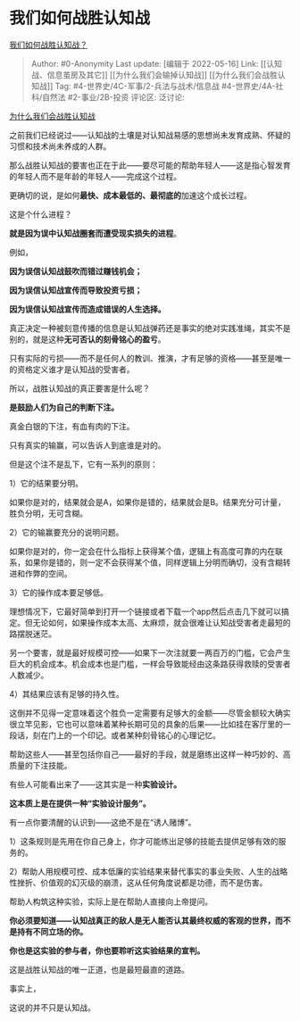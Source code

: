# 我们如何战胜认知战
[我们如何战胜认知战？](https://zhuanlan.zhihu.com/p/514789277)

> Author: #0-Anonymity
> Last update: [编辑于 2022-05-16]
> Link: [[认知战、信息茧房及其它]] [[为什么我们会输掉认知战]] [[为什么我们会战胜认知战]]
> Tag: #4-世界史/4C-军事/2-兵法与战术/信息战 #4-世界史/4A-社科/自然法 #2-事业/2B-投资 
> 评论区:
> 泛讨论:

[为什么我们会战胜认知战](https://zhuanlan.zhihu.com/p/484754163)

之前我们已经说过——认知战的土壤是对认知战易感的思想尚未发育成熟、怀疑的习惯和技术尚未养成的人群。

那么战胜认知战的要害也正在于此——要尽可能的帮助年轻人——这是指心智发育的年轻人而不是年龄的年轻人——完成这个过程。

更确切的说，是如何**最快、成本最低的、最彻底的**加速这个成长过程。

这是个什么进程？

**就是因为误中认知战圈套而遭受现实损失的进程**。

例如，

**因为误信认知战鼓吹而错过赚钱机会；**

**因为误信认知战宣传而导致投资亏损；**

**因为误信认知战宣传而造成错误的人生选择。**

真正决定一种被刻意传播的信息是认知战弹药还是事实的绝对实践准绳，其实不是别的，就是这种**无可否认的刻骨铭心的盈亏**。

只有实际的亏损——而不是任何人的教训、推演，才有足够的资格——甚至是唯一的资格定义谁才是认知战的受害者。

所以，战胜认知战的真正要害是什么呢？

**是鼓励人们为自己的判断下注。**

真金白银的下注，有血有肉的下注。

只有真实的输赢，可以告诉人到底谁是对的。

但是这个注不是乱下，它有一系列的原则：

1）它的结果要分明。

如果你是对的，结果就会是A，如果你是错的，结果就会是B。结果充分可计量，胜负分明，无可含糊。

2）它的输赢要充分的说明问题。

如果你是对的，你一定会在什么指标上获得某个值，逻辑上有高度可靠的内在联系，如果你是错的，则一定不会获得某个值，同样逻辑上分明而确切，没有含糊转进和作弊的空间。

3）它的操作成本要足够低。

理想情况下，它最好简单到打开一个链接或者下载一个app然后点击几下就可以搞定。但无论如何，如果操作成本太高、太麻烦，就会很难让认知战受害者走最短的路摆脱迷茫。

另一个要害，就是最好规模可控——如果下一次注就要一两百万的门槛，它会产生巨大的机会成本。机会成本也是门槛，一样会导致能经由这条路获得救赎的受害者人数减少。

4）其结果应该有足够的持久性。

这倒并不见得一定意味着这个胜负一定需要有足够大的金额——尽管金额较大确实很立竿见影，它也可以意味着某种长期可见的具象的后果——比如挂在客厅里的一段话，刻在门上的一个印记。或者某种刻骨铭心的心理记忆。

帮助这些人——甚至包括你自己——最好的手段，就是磨练出这样一种巧妙的、高质量的下注技能。

有些人可能看出来了——这其实是一种**实验设计。**

**这本质上是在提供一种“实验设计服务”。**

有一点你要清醒的认识到——这绝不是在“诱人赌博”。

1）这条规则是先用在你自己身上，你才可能练出足够的技能去提供足够有效的服务的。

2）帮助人用规模可控、成本低廉的实验结果来替代事实的事业失败、人生的战略性挫折、价值观的幻灭级的崩溃，这从任何角度说都是功德，而不是伤害。

帮助人构筑这种实验，实际上是在帮助人直接向上帝提问。

**你必须要知道——认知战真正的敌人是无人能否认其最终权威的客观的世界，而不是持有不同立场的你。**

**你也是这实验的参与者，你也要聆听这实验结果的宣判。**

这是战胜认知战的唯一正道，也是最短最直的道路。

事实上，

这说的并不只是认知战。
